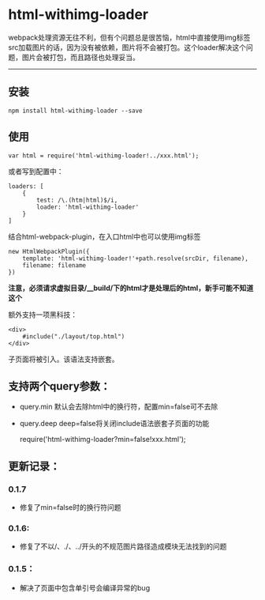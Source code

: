 
# html-withimg-loader

webpack处理资源无往不利，但有个问题总是很苦恼，html中直接使用img标签src加载图片的话，因为没有被依赖，图片将不会被打包。这个loader解决这个问题，图片会被打包，而且路径也处理妥当。

______________

## 安装

    npm install html-withimg-loader --save

## 使用

    var html = require('html-withimg-loader!../xxx.html');

或者写到配置中：

    loaders: [
        {
            test: /\.(htm|html)$/i,
            loader: 'html-withimg-loader'
        }
    ]

结合html-webpack-plugin，在入口html中也可以使用img标签

    new HtmlWebpackPlugin({
        template: 'html-withimg-loader!'+path.resolve(srcDir, filename),
        filename: filename
    })


**注意，必须请求虚拟目录/__build/下的html才是处理后的html，新手可能不知道这个**

额外支持一项黑科技：

    <div>
        #include("./layout/top.html")
    </div>

子页面将被引入。该语法支持嵌套。

## 支持两个query参数：

* query.min 默认会去除html中的换行符，配置min=false可不去除
* query.deep deep=false将关闭include语法嵌套子页面的功能

    require('html-withimg-loader?min=false!xxx.html');

## 更新记录：

### 0.1.7

* 修复了min=false时的换行符问题

### 0.1.6:

* 修复了不以/、./、../开头的不规范图片路径造成模块无法找到的问题

### 0.1.5：

* 解决了页面中包含单引号会编译异常的bug